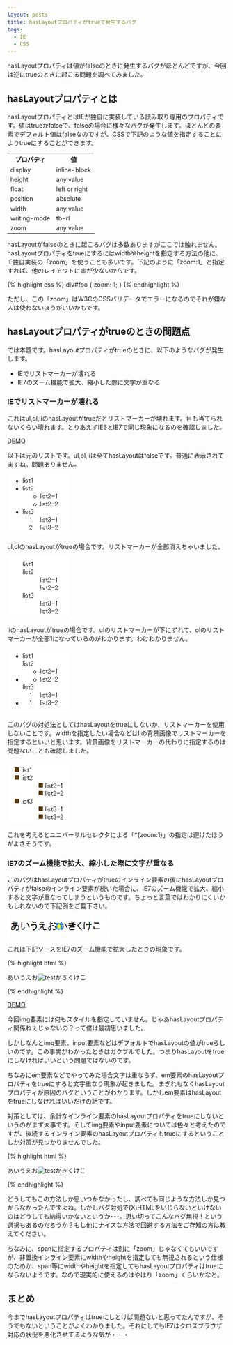 ```yaml
---
layout: posts
title: hasLayoutプロパティがtrueで発生するバグ
tags:
  - IE
  - CSS
---
```


hasLayoutプロパティは値がfalseのときに発生するバグがほとんどですが、今回は逆にtrueのときに起こる問題を調べてみました。

hasLayoutプロパティとは
-----------------------

hasLayoutプロパティとはIEが独自に実装している読み取り専用のプロパティです。値はtrueかfalseで、falseの場合に様々なバグが発生します。ほとんどの要素でデフォルト値はfalseなのですが、CSSで下記のような値を指定することによりtrueにすることができます。

<table summary="hasLayoutをtrueにするプロパティと値の表。一列目がプロパティ、二列目が値を示す。">
	<tr>
		<th>プロパティ</th>
		<th>値</th>
	</tr>
	<tr>
		<td>display</td>
		<td>inline-block</td>
	</tr>
	<tr>
		<td>height</td>
		<td>any value</td>
	</tr>
	<tr>
		<td>float</td>
		<td>left or right</td>
	</tr>
	<tr>
		<td>position</td>
		<td>absolute</td>
	</tr>
	<tr>
		<td>width</td>
		<td>any value</td>
	</tr>
	<tr>
		<td>writing-mode</td>
		<td>tb-rl</td>
	</tr>
	<tr>
		<td>zoom</td>
		<td>any value</td>
	</tr>
</table>

hasLayoutがfalseのときに起こるバグは多数ありますがここでは触れません。hasLayoutプロパティをtrueにするにはwidthやheightを指定する方法の他に、IE独自実装の「zoom」を使うことも多いです。下記のように「zoom:1」と指定すれば、他のレイアウトに害が少ないからです。

{% highlight css %}
div#foo {
  zoom: 1;
}
{% endhighlight %}

ただし、この「zoom」はW3CのCSSバリデータでエラーになるのでそれが嫌な人は使わないほうがいいかもです。

hasLayoutプロパティがtrueのときの問題点
--------------------------------------

では本題です。hasLayoutプロパティがtrueのときに、以下のようなバグが発生します。

* IEでリストマーカーが壊れる
* IE7のズーム機能で拡大、縮小した際に文字が重なる

### IEでリストマーカーが壊れる

これはul,ol,liのhasLayoutがtrueだとリストマーカーが壊れます。目も当てられないくらい壊れます。とりあえずIE6とIE7で同じ現象になるのを確認しました。

[DEMO](/sample/2007-11-27-27033016/index.html)

以下は元のリストです。ul,ol,liは全てhasLayoutはfalseです。普通に表示されてますね。問題ありません。

![正常なリストのキャプチャ1](/img/posts/2007-11-27-27033016/sample1.gif)

ul,olのhasLayoutがtrueの場合です。リストマーカーが全部消えちゃいました。

![崩れたリストのキャプチャ1](/img/posts/2007-11-27-27033016/sample2.gif)

liのhasLayoutがtrueの場合です。ulのリストマーカーが下にずれて、olのリストマーカーが全部1になっているのがわかります。わけわかりません。

![崩れたリストのキャプチャ2](/img/posts/2007-11-27-27033016/sample3.gif)

このバグの対処法としてはhasLayoutをtrueにしないか、リストマーカーを使用しないことです。widthを指定したい場合などはliの背景画像でリストマーカーを指定するといいと思います。背景画像をリストマーカーの代わりに指定するのは問題ないことも確認しました。

![正常なリストのキャプチャ2](/img/posts/2007-11-27-27033016/sample4.gif)

これを考えるとユニバーサルセレクタによる「*{zoom:1}」の指定は避けたほうがよさそうです。

### IE7のズーム機能で拡大、縮小した際に文字が重なる

このバグはhasLayoutプロパティがtrueのインライン要素の後にhasLayoutプロパティがfalseのインライン要素が続いた場合に、IE7のズーム機能で拡大、縮小すると文字が重なってしまうというものです。ちょっと言葉ではわかりにくいかもしれないので下記例をご覧下さい。

![文字が重なってしまっているキャプチャ](/img/posts/2007-11-27-27033016/sample5.gif)

これは下記ソースをIE7のズーム機能で拡大したときの現象です。

{% highlight html %}
<p>あいうえお<img src="test.gif" alt="test" />かきくけこ</p>
{% endhighlight %}

[DEMO](/sample/2007-11-27-27033016/index2.html)

今回img要素には何もスタイルを指定していません。じゃあhasLayoutプロパティ関係ねぇじゃないの？って僕は最初思いました。

しかしなんとimg要素、input要素などはデフォルトでhasLayoutの値がtrueらしいのです。この事実がわかったときはガクブルでした。つまりhasLayoutをtrueにしなければいいという問題ではないのです。

ちなみにem要素などでやってみた場合文字は重ならず、em要素のhasLayoutプロパティをtrueにすると文字重なり現象が起きました。まぎれもなくhasLayoutプロパティが原因のバグということがわかります。しかしem要素はhasLayoutをtrueにしなければいいだけの話です。

対策としては、余計なインライン要素のhasLayoutプロパティをtrueにしないというのがまず大事です。そしてimg要素やinput要素については色々と考えたのですが、後続するインライン要素のhasLayoutプロパティもtrueにするということしか対策が見つかりませんでした。

{% highlight html %}
<p>あいうえお<img src="test.gif" alt="test" /><span style="zoom:1">かきくけこ</span></p>
{% endhighlight %}

どうしてもこの方法しか思いつかなかったし、調べても同じような方法しか見つからなかったんですよね。しかしバグ対処で(X)HTMLをいじらないといけないのはどうしても納得いかないというか･･･。思い切ってこんなバグ無視！という選択もあるのだろうか？もし他にナイスな方法で回避する方法をご存知の方は教えてください。

ちなみに、spanに指定するプロパティは別に「zoom」じゃなくてもいいですが、非置換インライン要素にwidthやheightを指定しても無視されるという仕様のためか、span等にwidthやheightを指定してもhasLayoutプロパティはtrueにならないようです。なので現実的に使えるのはやはり「zoom」くらいかなと。

まとめ
--------------------------

今までhasLayoutプロパティはtrueにしとけば問題ないと思ってたんですが、そうでもないということがよくわかりました。それにしてもIE7はクロスブラウザ対応の状況を悪化させてるような気が・・・
